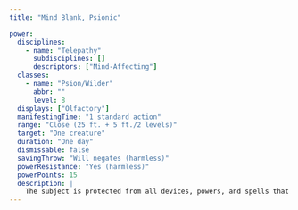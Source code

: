 ```yaml
---
title: "Mind Blank, Psionic"

power:
  disciplines:
    - name: "Telepathy"
      subdisciplines: []
      descriptors: ["Mind-Affecting"]
  classes:
    - name: "Psion/Wilder"
      abbr: ""
      level: 8
  displays: ["Olfactory"]
  manifestingTime: "1 standard action"
  range: "Close (25 ft. + 5 ft./2 levels)"
  target: "One creature"
  duration: "One day"
  dismissable: false
  savingThrow: "Will negates (harmless)"
  powerResistance: "Yes (harmless)"
  powerPoints: 15
  description: |
    The subject is protected from all devices, powers, and spells that detect, influence, or read emotions or thoughts. This power protects against powers with the mind-affecting or scrying descriptors. Psionic mind blank even foils bend reality, limited wish, miracle, reality revision, and wish when they are used in such a way as to affect the subject's mind or to gain information about it (however, metafaculty can pierce the protective quality of psionic mind blank). In the case of remote viewing or scrying that scans an area the creature is in, the effect works but the creature simply isn't detected. Remote viewing (scrying) attempts that are targeted specifically at the subject do not work at all.
---
```

